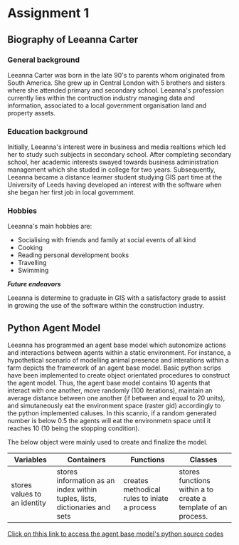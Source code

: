
# Assignment 1

## Biography of Leeanna Carter

### General background
Leeanna Carter was born in the late 90's to parents whom originated from South America. She grew up in Central London with 5 brothers and sisters where she attended primary and secondary school.  Leeanna's profession currently lies within
the contruction industry managing data and information, associated to a local government organisation land and property assets.

### Education background
Initially, Leeanna's interest were in business and media realtions which led her to study such subjects in secondary school. After completing secondary school, her academic interests swayed towards business administration management which she studed in college for two years. Subsequently, Leeanna became a distance learner student studying GIS part time at the University of Leeds having developed an interest with the software when she began her first job in local government. 

### Hobbies
Leeanna's main hobbies are:
* Socialising with friends and family at social events of all kind
* Cooking
* Reading personal development books 
* Travelling 
* Swimming 

_**Future endeavors**_

Leeanna is determine to graduate in GIS with a satisfactory grade to assist in growing the use of the software within the construction industry.

## Python Agent Model

Leeanna has programmed an agent base model which autonomize actions and interactions between agents within a static environment. For instance, a hypothetical scenario of modelling animal presence and interations within a farm depicts the framework of an agent base model. Basic python scrips have been implemented to create object orientated procedures to construct the agent model. Thus, the agent base model contains 10 agents that interact with one another, move randomly (100 iterations), maintain an average distance between one another (if between and equal to 20 units), and simutaneously eat the environment space (raster gid) accordingly to the python implemented caluses. In this scanrio, if a random generated number is below 0.5 the agents will eat the environmetn space until it reaches 10 (10 being the stopping condition).

The below object were mainly used to create and finalize the model.

Variables | Containers | Functions | Classes
--------- | -----------| -------------------|--------
stores values to an identity | stores information as an index within tuples, lists, dictionaries and sets | creates methodical rules to iniate a process | stores functions within a to create a template of an process.

[Click on thhis link to access the agent base model's python source codes](https://github.com/leeannacarter/assignment1.github.io/tree/master/python/src/unpackaged/abm)
